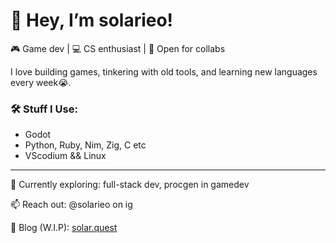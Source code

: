 # 👋 Hey, I’m solarieo!

🎮 Game dev | 💻 CS enthusiast | 🤝 Open for collabs

I love building games, tinkering with old tools, and learning new languages every week😭.

### 🛠️ Stuff I Use:
- Godot
- Python, Ruby, Nim, Zig, C etc
- VScodium && Linux
---

🌱 Currently exploring: full-stack dev, procgen in gamedev  

📫 Reach out: @solarieo on ig 

💽 Blog (W.I.P): [solar.quest](www.solarquest.bearblog.dev)
